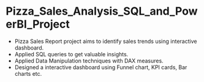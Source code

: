 # Pizza_Sales_Analysis_SQL_and_PowerBI_Project

- Pizza Sales Report project aims to identify sales trends using interactive dashboard.
- Applied SQL queries to get valuable insights.
- Applied Data Manipulation techniques with DAX measures.
- Designed a interactive dashboard using Funnel chart, KPI cards, Bar charts etc. 
